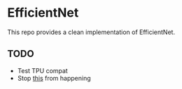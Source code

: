 # EfficientNet
This repo provides a clean implementation of EfficientNet.

## TODO
- Test TPU compat
- Stop [this](https://stackoverflow.com/a/58385932) from happening
